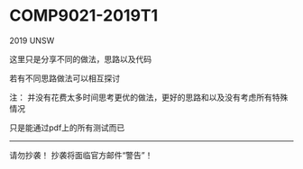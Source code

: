 # COMP9021-2019T1
2019 UNSW

这里只是分享不同的做法，思路以及代码

若有不同思路做法可以相互探讨

注：
并没有花费太多时间思考更优的做法，更好的思路和以及没有考虑所有特殊情况

只是能通过pdf上的所有测试而已

---------------------------
请勿抄袭！
抄袭将面临官方邮件“警告”！
